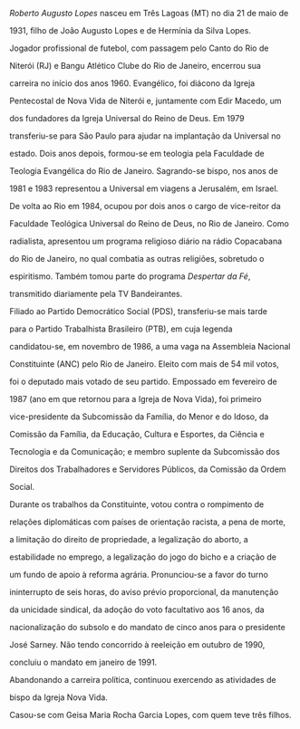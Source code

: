 

*Roberto Augusto Lopes* nasceu em Três Lagoas (MT) no dia 21 de maio de

1931, filho de João Augusto Lopes e de Hermínia da Silva Lopes.



Jogador profissional de futebol, com passagem pelo Canto do Rio de

Niterói (RJ) e Bangu Atlético Clube do Rio de Janeiro, encerrou sua

carreira no início dos anos 1960. Evangélico, foi diácono da Igreja

Pentecostal de Nova Vida de Niterói e, juntamente com Edir Macedo, um

dos fundadores da Igreja Universal do Reino de Deus. Em 1979

transferiu-se para São Paulo para ajudar na implantação da Universal no

estado. Dois anos depois, formou-se em teologia pela Faculdade de

Teologia Evangélica do Rio de Janeiro. Sagrando-se bispo, nos anos de

1981 e 1983 representou a Universal em viagens a Jerusalém, em Israel.

De volta ao Rio em 1984, ocupou por dois anos o cargo de vice-reitor da

Faculdade Teológica Universal do Reino de Deus, no Rio de Janeiro. Como

radialista, apresentou um programa religioso diário na rádio Copacabana

do Rio de Janeiro, no qual combatia as outras religiões, sobretudo o

espiritismo. Também tomou parte do programa *Despertar da Fé*,

transmitido diariamente pela TV Bandeirantes.



Filiado ao Partido Democrático Social (PDS), transferiu-se mais tarde

para o Partido Trabalhista Brasileiro (PTB), em cuja legenda

candidatou-se, em novembro de 1986, a uma vaga na Assembleia Nacional

Constituinte (ANC) pelo Rio de Janeiro. Eleito com mais de 54 mil votos,

foi o deputado mais votado de seu partido. Empossado em fevereiro de

1987 (ano em que retornou para a Igreja de Nova Vida), foi primeiro

vice-presidente da Subcomissão da Família, do Menor e do Idoso, da

Comissão da Família, da Educação, Cultura e Esportes, da Ciência e

Tecnologia e da Comunicação; e membro suplente da Subcomissão dos

Direitos dos Trabalhadores e Servidores Públicos, da Comissão da Ordem

Social.



Durante os trabalhos da Constituinte, votou contra o rompimento de

relações diplomáticas com países de orientação racista, a pena de morte,

a limitação do direito de propriedade, a legalização do aborto, a

estabilidade no emprego, a legalização do jogo do bicho e a criação de

um fundo de apoio à reforma agrária. Pronunciou-se a favor do turno

ininterrupto de seis horas, do aviso prévio proporcional, da manutenção

da unicidade sindical, da adoção do voto facultativo aos 16 anos, da

nacionalização do subsolo e do mandato de cinco anos para o presidente

José Sarney. Não tendo concorrido à reeleição em outubro de 1990,

concluiu o mandato em janeiro de 1991.



Abandonando a carreira política, continuou exercendo as atividades de

bispo da Igreja Nova Vida.



Casou-se com Geisa Maria Rocha Garcia Lopes, com quem teve três filhos.



